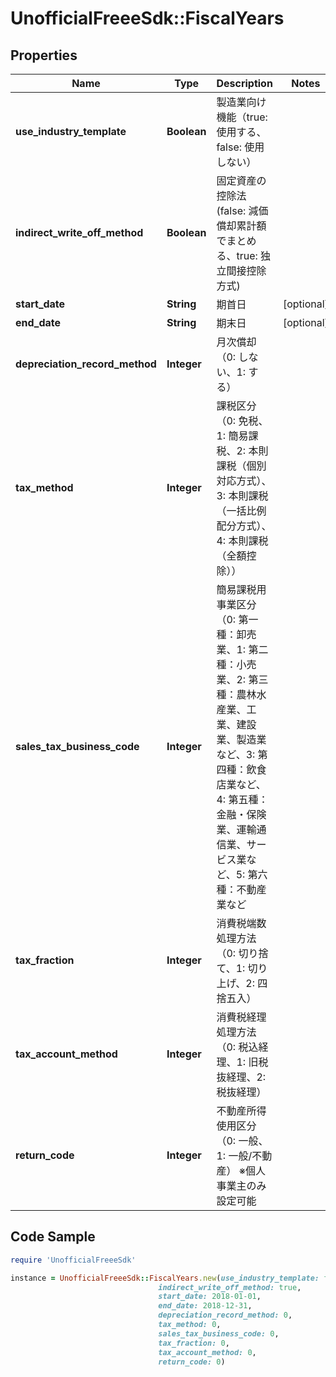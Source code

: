 # UnofficialFreeeSdk::FiscalYears

## Properties

Name | Type | Description | Notes
------------ | ------------- | ------------- | -------------
**use_industry_template** | **Boolean** | 製造業向け機能（true: 使用する、false: 使用しない） | 
**indirect_write_off_method** | **Boolean** | 固定資産の控除法(false: 減価償却累計額でまとめる、true: 独立間接控除方式) | 
**start_date** | **String** | 期首日 | [optional] 
**end_date** | **String** | 期末日 | [optional] 
**depreciation_record_method** | **Integer** | 月次償却（0: しない、1: する） | 
**tax_method** | **Integer** | 課税区分（0: 免税、1: 簡易課税、2: 本則課税（個別対応方式）、3: 本則課税（一括比例配分方式）、4: 本則課税（全額控除）） | 
**sales_tax_business_code** | **Integer** | 簡易課税用事業区分（0: 第一種：卸売業、1: 第二種：小売業、2: 第三種：農林水産業、工業、建設業、製造業など、3: 第四種：飲食店業など、4: 第五種：金融・保険業、運輸通信業、サービス業など、5: 第六種：不動産業など | 
**tax_fraction** | **Integer** | 消費税端数処理方法（0: 切り捨て、1: 切り上げ、2: 四捨五入） | 
**tax_account_method** | **Integer** | 消費税経理処理方法（0: 税込経理、1: 旧税抜経理、2: 税抜経理） | 
**return_code** | **Integer** | 不動産所得使用区分（0: 一般、1: 一般/不動産） ※個人事業主のみ設定可能 | 

## Code Sample

```ruby
require 'UnofficialFreeeSdk'

instance = UnofficialFreeeSdk::FiscalYears.new(use_industry_template: false,
                                 indirect_write_off_method: true,
                                 start_date: 2018-01-01,
                                 end_date: 2018-12-31,
                                 depreciation_record_method: 0,
                                 tax_method: 0,
                                 sales_tax_business_code: 0,
                                 tax_fraction: 0,
                                 tax_account_method: 0,
                                 return_code: 0)
```


